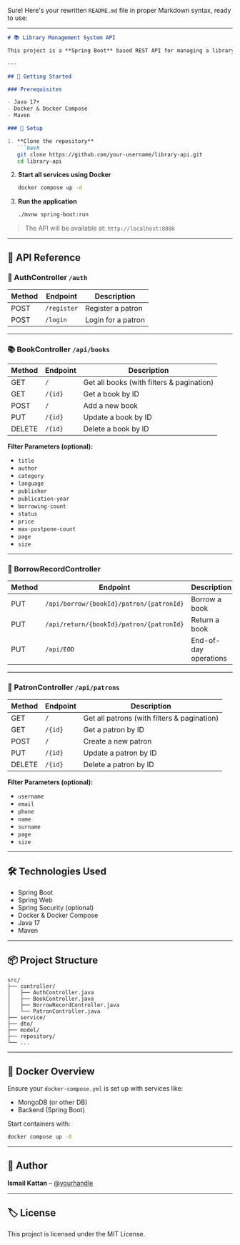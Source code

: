 Sure! Here's your rewritten `README.md` file in proper Markdown syntax, ready to use:

---

```md
# 📚 Library Management System API

This project is a **Spring Boot** based REST API for managing a library system. It allows patrons to register and log in, manage books, borrow and return books, and manage patron details.

---

## 🚀 Getting Started

### Prerequisites

- Java 17+
- Docker & Docker Compose
- Maven

### 🔧 Setup

1. **Clone the repository**
   ```bash
   git clone https://github.com/your-username/library-api.git
   cd library-api
   ```

2. **Start all services using Docker**
   ```bash
   docker compose up -d
   ```

3. **Run the application**
   ```bash
   ./mvnw spring-boot:run
   ```

> The API will be available at: `http://localhost:8080`

---

## 📘 API Reference

### 🔐 AuthController `/auth`

| Method | Endpoint     | Description         |
|--------|--------------|---------------------|
| POST   | `/register`  | Register a patron   |
| POST   | `/login`     | Login for a patron  |

---

### 📚 BookController `/api/books`

| Method | Endpoint     | Description           |
|--------|--------------|-----------------------|
| GET    | `/`          | Get all books (with filters & pagination) |
| GET    | `/{id}`      | Get a book by ID      |
| POST   | `/`          | Add a new book        |
| PUT    | `/{id}`      | Update a book by ID   |
| DELETE | `/{id}`      | Delete a book by ID   |

**Filter Parameters (optional):**

- `title`
- `author`
- `category`
- `language`
- `publisher`
- `publication-year`
- `borrowing-count`
- `status`
- `price`
- `max-postpone-count`
- `page`
- `size`

---

### 🔄 BorrowRecordController

| Method | Endpoint                                     | Description           |
|--------|----------------------------------------------|-----------------------|
| PUT    | `/api/borrow/{bookId}/patron/{patronId}`     | Borrow a book         |
| PUT    | `/api/return/{bookId}/patron/{patronId}`     | Return a book         |
| PUT    | `/api/EOD`                                   | End-of-day operations |

---

### 👤 PatronController `/api/patrons`

| Method | Endpoint     | Description            |
|--------|--------------|------------------------|
| GET    | `/`          | Get all patrons (with filters & pagination) |
| GET    | `/{id}`      | Get a patron by ID     |
| POST   | `/`          | Create a new patron    |
| PUT    | `/{id}`      | Update a patron by ID  |
| DELETE | `/{id}`      | Delete a patron by ID  |

**Filter Parameters (optional):**

- `username`
- `email`
- `phone`
- `name`
- `surname`
- `page`
- `size`

---

## 🛠 Technologies Used

- Spring Boot
- Spring Web
- Spring Security (optional)
- Docker & Docker Compose
- Java 17
- Maven

---

## 📦 Project Structure

```
src/
├── controller/
│   ├── AuthController.java
│   ├── BookController.java
│   ├── BorrowRecordController.java
│   └── PatronController.java
├── service/
├── dto/
├── model/
├── repository/
└── ...
```

---

## 🐳 Docker Overview

Ensure your `docker-compose.yml` is set up with services like:

- MongoDB (or other DB)
- Backend (Spring Boot)

Start containers with:

```bash
docker compose up -d
```

---

## 📝 Author

**Ismail Kattan** – [@yourhandle](https://github.com/yourhandle)

---

## 🏷 License

This project is licensed under the MIT License.
```
